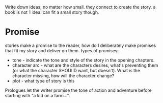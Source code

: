 Write down ideas, no matter how small. they connect to create the story.
a book is not 1 idea! can fit a small story though.

# Promise
stories make a promise to the reader, how do I deliberately make promises that fit my story and deliver on them.
types of promises: 
* tone - indicate the tone and style of the story in the opening chapters.
* character arc - what are the characters desires, what's preventing them (or what the character SHOULD want, but doesn't). What is the character missing, how will the character change? 
* plot - what type of story is this


Prologues let the writer promise the tone of action and adventure before starting with "a kid on a farm...".